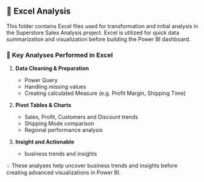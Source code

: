 ## 📂 Excel Analysis

This folder contains Excel files used for transformation and initial analysis in the Superstore Sales Analysis project. Excel is utilized for quick data summarization and visualization before building the Power BI dashboard.

### 📌 Key Analyses Performed in Excel
1. **Data Cleaning & Preparation**
   - Power Query
   - Handling missing values
   - Creating calculated Measure (e.g. Profit Margin, Shipping Time)

2. **Pivot Tables & Charts**
   - Sales, Profit, Customers and Discount trends  
   - Shipping Mode comparison  
   - Regional performance analysis
  
3. **Insight and Actionable**
   - business trends and insights
  
💡 These analyses help uncover business trends and insights before creating advanced visualizations in Power BI.
